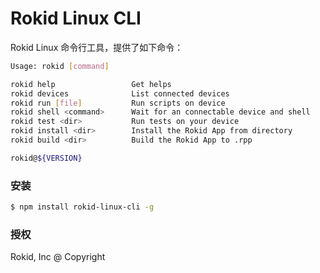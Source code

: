 # Rokid Linux CLI

Rokid Linux 命令行工具，提供了如下命令：

```sh
Usage: rokid [command]

rokid help                 Get helps
rokid devices              List connected devices
rokid run [file]           Run scripts on device
rokid shell <command>      Wait for an connectable device and shell
rokid test <dir>           Run tests on your device
rokid install <dir>        Install the Rokid App from directory
rokid build <dir>          Build the Rokid App to .rpp

rokid@${VERSION}
```

### 安装

```sh
$ npm install rokid-linux-cli -g
```

### 授权

Rokid, Inc @ Copyright
